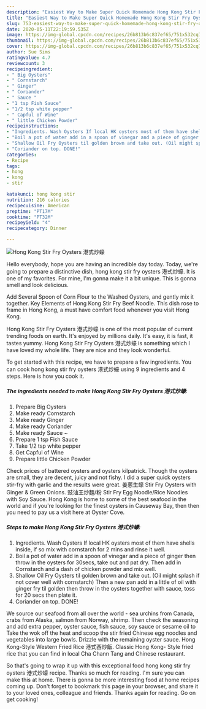 ```yaml
---
description: "Easiest Way to Make Super Quick Homemade Hong Kong Stir Fry Oysters 港式炒蠔"
title: "Easiest Way to Make Super Quick Homemade Hong Kong Stir Fry Oysters 港式炒蠔"
slug: 753-easiest-way-to-make-super-quick-homemade-hong-kong-stir-fry-oysters
date: 2020-05-11T22:19:59.535Z
image: https://img-global.cpcdn.com/recipes/26b813b6c837ef65/751x532cq70/hong-kong-stir-fry-oysters-港式炒蠔-recipe-main-photo.jpg
thumbnail: https://img-global.cpcdn.com/recipes/26b813b6c837ef65/751x532cq70/hong-kong-stir-fry-oysters-港式炒蠔-recipe-main-photo.jpg
cover: https://img-global.cpcdn.com/recipes/26b813b6c837ef65/751x532cq70/hong-kong-stir-fry-oysters-港式炒蠔-recipe-main-photo.jpg
author: Sue Sims
ratingvalue: 4.7
reviewcount: 3
recipeingredient:
- " Big Oysters"
- " Cornstarch"
- " Ginger"
- " Coriander"
- " Sauce "
- "1 tsp Fish Sauce"
- "1/2 tsp white pepper"
- " Capful of Wine"
- " little Chicken Powder"
recipeinstructions:
- "Ingredients. Wash Oysters If local HK oysters most of them have shells inside, if so mix with cornstarch for 2 mins and rinse it well."
- "Boil a pot of water add in a spoon of vinegar and a piece of ginger then throw in the oysters for 30secs, take out and pat dry. Then add in Cornstarch and a dash of chicken powder and mix well."
- "Shallow Oil Fry Oysters til golden brown and take out. (Oil might splash if not cover well with cornstarch) Then a new pan add in a little of oil with ginger fry til golden then throw in the oysters together with sauce, toss for 20 secs then plate it."
- "Coriander on top. DONE!"
categories:
- Recipe
tags:
- hong
- kong
- stir

katakunci: hong kong stir 
nutrition: 216 calories
recipecuisine: American
preptime: "PT17M"
cooktime: "PT32M"
recipeyield: "4"
recipecategory: Dinner

---
```



![Hong Kong Stir Fry Oysters 港式炒蠔](https://img-global.cpcdn.com/recipes/26b813b6c837ef65/751x532cq70/hong-kong-stir-fry-oysters-港式炒蠔-recipe-main-photo.jpg)

Hello everybody, hope you are having an incredible day today. Today, we're going to prepare a distinctive dish, hong kong stir fry oysters 港式炒蠔. It is one of my favorites. For mine, I'm gonna make it a bit unique. This is gonna smell and look delicious.

Add Several Spoon of Corn Flour to the Washed Oysters, and gently mix it together. Key Elements of Hong Kong Stir Fry Beef Noodle. This dish rose to frame in Hong Kong, a must have comfort food whenever you visit Hong Kong.

Hong Kong Stir Fry Oysters 港式炒蠔 is one of the most popular of current trending foods on earth. It's enjoyed by millions daily. It's easy, it is fast, it tastes yummy. Hong Kong Stir Fry Oysters 港式炒蠔 is something which I have loved my whole life. They are nice and they look wonderful.


To get started with this recipe, we have to prepare a few ingredients. You can cook hong kong stir fry oysters 港式炒蠔 using 9 ingredients and 4 steps. Here is how you cook it.

<!--inarticleads1-->

##### The ingredients needed to make Hong Kong Stir Fry Oysters 港式炒蠔:

1. Prepare  Big Oysters
1. Make ready  Cornstarch
1. Make ready  Ginger
1. Make ready  Coriander
1. Make ready  Sauce ~
1. Prepare 1 tsp Fish Sauce
1. Take 1/2 tsp white pepper
1. Get  Capful of Wine
1. Prepare  little Chicken Powder


Check prices of battered oysters and oysters kilpatrick. Though the oysters are small, they are decent, juicy and not fishy. I did a super quick oysters stir-fry with garlic and the results were great. 姜蔥生蠔 Stir Fry Oysters with Ginger &amp; Green Onions. 豉油王炒麵/粉 Stir Fry Egg Noodle/Rice Noodles with Soy Sauce. Hong Kong is home to some of the best seafood in the world and if you&#39;re looking for the finest oysters in Causeway Bay, then then you need to pay us a visit here at Oyster Cove. 

<!--inarticleads2-->

##### Steps to make Hong Kong Stir Fry Oysters 港式炒蠔:

1. Ingredients. Wash Oysters If local HK oysters most of them have shells inside, if so mix with cornstarch for 2 mins and rinse it well.
1. Boil a pot of water add in a spoon of vinegar and a piece of ginger then throw in the oysters for 30secs, take out and pat dry. Then add in Cornstarch and a dash of chicken powder and mix well.
1. Shallow Oil Fry Oysters til golden brown and take out. (Oil might splash if not cover well with cornstarch) Then a new pan add in a little of oil with ginger fry til golden then throw in the oysters together with sauce, toss for 20 secs then plate it.
1. Coriander on top. DONE!


We source our seafood from all over the world - sea urchins from Canada, crabs from Alaska, salmon from Norway, shrimp. Then check the seasoning and add extra pepper, oyster sauce, fish sauce, soy sauce or sesame oil to Take the wok off the heat and scoop the stir fried Chinese egg noodles and vegetables into large bowls. Drizzle with the remaining oyster sauce. Hong Kong-Style Western Fried Rice 港式西炒飯. Classic Hong Kong- Style fried rice that you can find in local Cha Chann Tang and Chinese restaurant. 

So that's going to wrap it up with this exceptional food hong kong stir fry oysters 港式炒蠔 recipe. Thanks so much for reading. I'm sure you can make this at home. There is gonna be more interesting food at home recipes coming up. Don't forget to bookmark this page in your browser, and share it to your loved ones, colleague and friends. Thanks again for reading. Go on get cooking!
